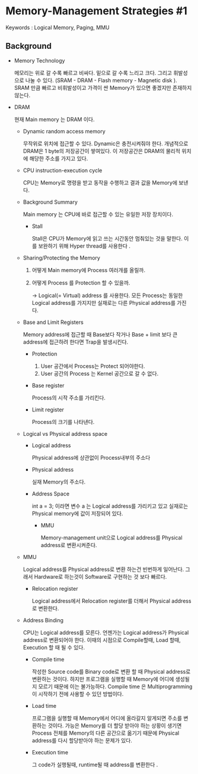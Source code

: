 # Memory-Management Strategies #1

Keywords : Logical Memory, Paging, MMU

## Background

- Memory Technology 

  메모리는 위로 갈 수록 빠르고 비싸다. 밑으로 갈 수록 느리고 크다. 그리고 휘발성으로 나눌 수 있다. (SRAM - DRAM - Flash memory - Magnetic disk ). SRAM 만큼 빠르고 비휘발성이고 가격이 싼 Memory가 있으면 좋겠지만 존재하지 않는다. 

- DRAM 

  현재 Main memory 는 DRAM 이다. 

  - Dynamic random access memory 

    무작위로 위치에 접근할 수 있다. Dynamic은 충전시켜줘야 한다. 개념적으로 DRAM은 1 byte의 저장공간이 쌓여있다. 이 저장공간은 DRAM의 물리적 위치에 해당한 주소를 가지고 있다. 

  - CPU instruction-execution cycle

    CPU는 Memory로 명령을 받고 동작을 수행하고 결과 값을 Memory에 보낸다. 

  - Background Summary 

    Main memory 는 CPU에 바로 접근할 수 있는 유일한 저장 장치이다. 

    - Stall 

      Stall은 CPU가 Memory에 읽고 쓰는 시간동안 멈춰있는 것을 말한다. 이를 보완하기 위해 Hyper thread를 사용한다 . 

  - Sharing/Protecting the Memory 

    1. 어떻게 Main memory에 Process 여러개를 올릴까.

    2. 어떻게 Process 를 Protection 할 수 있을까. 

       -> Logical(= Virtual) address 를 사용한다.  모든 Process는 동일한 Logical address를 가지지만 실재로는 다른 Physical address를 가진다.

  - Base and Limit Registers 

    Memory address에 접근할 때 Base보다 작거나 Base + limit 보다 큰 address에 접근하려 한다면 Trap을 발생시킨다. 

    - Protection 

      1. User 공간에서 Process는 Protect 되어야한다. 
      2. User 공간의 Process 는 Kernel 공간으로 갈 수 없다. 

    - Base register 

      Process의 시작 주소를 가리킨다. 

    - Limit register 

      Process의 크기를 나타낸다. 

  - Logical vs Physical address space 

    - Logical address

      Physical address에 상관없이 Process내부의 주소다 

    - Physical address

      실재 Memory의 주소다. 

    - Address Space 

      int a = 3; 이라면 변수 a 는 Logical address를 가리키고 있고 실재로는 Physical memory에 값이 저장되어 있다. 

      - MMU 

        Memory-management unit으로 Logical address를 Physical address로 변환시켜준다. 

  - MMU

    Logical address를 Physical address로 변환 하는건 빈번하게 일어난다. 그래서 Hardware로 하는것이 Software로 구현하는 것 보다  빠르다. 

    - Relocation register

      Logical address에서 Relocation register를 더해서 Physical address로 변환한다. 

  - Address Binding 

    CPU는 Logical address를 모른다. 언젠가는 Logical address가 Physical address로 변환되어야 한다. 이때의 시점으로 Compile할때, Load 할때, Execution 할 때 될 수 있다. 

    - Compile time 

      작성한 Source code를 Binary code로 변환 할 때 Physical address로 변환하는 것이다. 하지만 프로그램을 실행할 때 Memory에 어디에 생성될 지 모르기 때문에 이는 불가능하다. Compile time 은 Multiprogramming 이 시작하기 전에 사용할 수 있던 방법이다. 

    - Load time 

      프로그램을 실행할 때 Memory에서 어디에 올라갈지 알게되면 주소를 변환하는 것이다. 가능은 Memory를 더 할당 받아야 하는 상황이 생기면 Process 전체를 Memory의 다른 공간으로 옮기기 때문에 Physical address를 다시 할당받아야 하는 문제가 있다. 

    - Execution time 

      그 code가 실행될때, runtime될 때 address를 변환한다 .   

